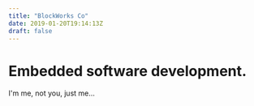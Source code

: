```yaml
---
title: "BlockWorks Co"
date: 2019-01-20T19:14:13Z
draft: false
---
```


# Embedded software development.

I'm me, not you, just me...

